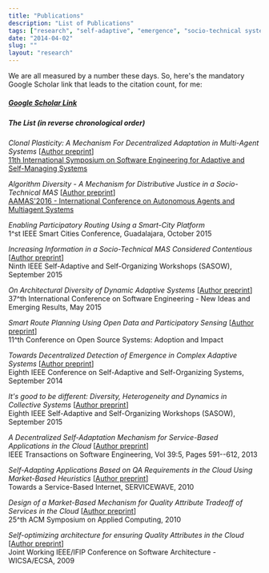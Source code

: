```yaml
---
title: "Publications"
description: "List of Publications"
tags: ["research", "self-adaptive", "emergence", "socio-technical systems","feedback loops"]
date: "2014-04-02"
slug: ""
layout: "research"
---
```

We are all measured by a number these days.<!--more--> So, here's the mandatory Google Scholar link that leads to the citation count, for me:


##### [Google Scholar Link](https://scholar.google.com/citations?user=TeqJsjcAAAA)


##### The List (in reverse chronological order)


*Clonal Plasticity: A Mechanism For Decentralized Adaptation in Multi-Agent 
Systems* \[[Author preprint](/pubs/ClonalPlasticity.pdf)\]  
[11th International Symposium on Software Engineering for Adaptive and 
Self-Managing Systems](http://dl.acm.org/citation.cfm?id=2897067)

*Algorithm Diversity - A Mechanism for Distributive Justice in a Socio-Technical MAS* \[[Author preprint](/pubs/aamas2016.pdf)\]    
[AAMAS'2016 - International Conference on Autonomous Agents and Multiagent Systems](http://dl.acm.org/citation.cfm?id=2936986)

*Enabling Participatory Routing Using a Smart-City Platform*  
1^st IEEE Smart Cities Conference, Guadalajara, October 2015  

*Increasing Information in a Socio-Technical MAS Considered Contentious*  \[[Author preprint](/pubs/sasow-15.pdf)\]   
Ninth IEEE Self-Adaptive and Self-Organizing Workshops (SASOW), September 2015  

*On Architectural Diversity of Dynamic Adaptive Systems*  \[[Author preprint](/pubs/icse-nier-2015.pdf)\]   
37^th International Conference on Software Engineering - New Ideas and Emerging Results, May 2015  

*Smart Route Planning Using Open Data and Participatory Sensing*  \[[Author preprint](/pubs/SmartRoutePlanning.pdf)\]   
11^th Conference on Open Source Systems: Adoption and Impact  

*Towards Decentralized Detection of Emergence in Complex Adaptive Systems* \[[Author preprint](/pubs/Saso-Emergence.pdf)\]     
Eighth IEEE Conference on Self-Adaptive and Self-Organizing Systems, September 2014  

*It's good to be different: Diversity, Heterogeneity and Dynamics in Collective Systems*  \[[Author preprint](/pubs/sasow-14.pdf)\]   
Eighth IEEE Self-Adaptive and Self-Organizing Workshops (SASOW), September 2015  

*A Decentralized Self-Adaptation Mechanism for Service-Based Applications in the Cloud*  \[[Author preprint](/pubs/TSE-2013.pdf)\]   
IEEE Transactions on Software Engineering, Vol 39:5, Pages 591--612, 2013  

*Self-Adapting Applications Based on QA Requirements in the Cloud Using Market-Based Heuristics*  \[[Author preprint](/pubs/servicewave-2010.pdf)\]   
Towards a Service-Based Internet, SERVICEWAVE, 2010  

*Design of a Market-Based Mechanism for Quality Attribute Tradeoff of Services in the Cloud* \[[Author preprint](/pubs/SAC-preprint.pdf)\]  
25^th ACM Symposium on Applied Computing, 2010  

*Self-optimizing architecture for ensuring Quality Attributes in the Cloud*  \[[Author preprint](/pubs/wicsa-ecsa-2009.pdf)\]   
Joint Working IEEE/IFIP Conference on Software Architecture - WICSA/ECSA, 2009



